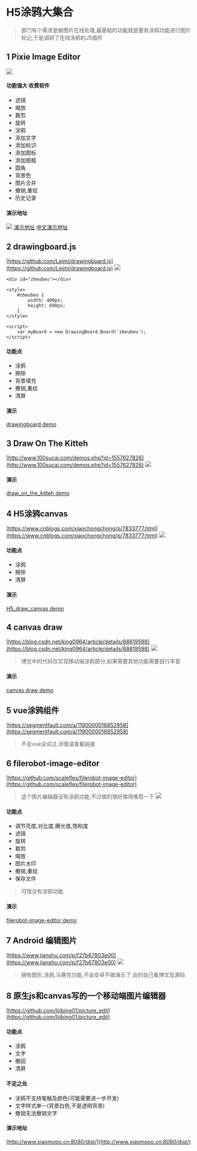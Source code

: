 # H5涂鸦大集合

> 部门有个需求是做图片在线处理,最基础的功能就是要有涂鸦功能进行图片标记,于是调研了在线涂鸦的JS插件

## 1 Pixie Image Editor
![](images/pixie_price.png)
#### 功能强大 收费软件
- 滤镜
- 缩放
- 裁剪
- 旋转
- 涂鸦
- 添加文字
- 添加标识
- 添加图标
- 添加图框
- 圆角
- 背景色
- 图片合并
- 撤销,重绘
- 历史记录

#### 演示地址
![](images/pixie.png)
[演示地址](https://preview.codecanyon.net/item/pixie-image-editor/full_screen_preview/10721475)
[中文演示地址](https://www.iloveimg.com/zh-cn/photo-editor)

## 2 drawingboard.js
[https://github.com/Leimi/drawingboard.js](https://github.com/Leimi/drawingboard.js)
![](images/drawingboard.png)
```
<div id="zbeubeu"></div>

<style>
	#zbeubeu {
		width: 400px;
		height: 600px;
	}
</style>

<script>
	var myBoard = new DrawingBoard.Board('zbeubeu');
</script>
```
#### 功能点
- 涂鸦
- 擦除
- 背景填充
- 撤销,重绘
- 清屏

#### 演示
[drawingboard demo](demo/html/drawingboard.html)

## 3 Draw On The Kitteh
[http://www.100sucai.com/demos.php?id=1557627826](http://www.100sucai.com/demos.php?id=1557627826)
![](images/draw_on_the_kitteh.png)
#### 演示
[draw_on_the_kitteh demo](demo/html/draw_on_the_kitteh.html)

## 4 H5涂鸦canvas
[https://www.cnblogs.com/xiaochongchong/p/7833777.html](https://www.cnblogs.com/xiaochongchong/p/7833777.html)
![](images/H5_draw_canvas.png)
#### 功能点
- 涂鸦
- 擦除
- 清屏
#### 演示
[H5_draw_canvas demo](demo/html/H5_draw_canvas.html)

## 4 canvas draw
[https://blog.csdn.net/king0964/article/details/88819598](https://blog.csdn.net/king0964/article/details/88819598)
![](images/canvas_draw.png)
> 博文中的代码仅实现移动端涂鸦部分,如果需要其他功能需要自行丰富

#### 演示
[canvas draw demo](demo/html/canvas_draw.html)

## 5 vue涂鸦组件
[https://segmentfault.com/a/1190000016852958](https://segmentfault.com/a/1190000016852958)
> 不会vue没试过,详情请查看链接

## 6 filerobot-image-editor
[https://github.com/scaleflex/filerobot-image-editor](https://github.com/scaleflex/filerobot-image-editor)
> 这个图片编辑器没有涂鸦功能,不过做的很好值得推荐一下
![](images/filerobot_image_editor.png)
#### 功能点
- 调节亮度,对比度,曝光值,饱和度
- 滤镜
- 旋转
- 裁剪
- 缩放
- 图片水印
- 撤销,重绘
- 保存文件

> 可惜没有涂鸦功能

#### 演示
[filerobot-image-editor demo](demo/html/firerobot_image_editor.html)

## 7 Android 编辑图片
[https://www.jianshu.com/p/f27b67803e00](https://www.jianshu.com/p/f27b67803e00)
![](images/android_canvas.webp.jpg)
> 拥有图形,涂鸦,马赛克功能,不会安卓不做演示了,会的自己看博文及源码

## 8 原生js和canvas写的一个移动端图片编辑器
[https://github.com/lijibing01/picture_edit](https://github.com/lijibing01/picture_edit)
#### 功能点
- 涂鸦
- 文字
- 撤回
- 清屏
#### 不足之处
- 涂鸦不支持笔触及颜色(可能需要进一步开发)
- 文字样式单一(背景白色,不是透明背景)
- 撤销无法撤销文字
#### 演示地址
[http://www.xiaomooo.cn:8080/dist/](http://www.xiaomooo.cn:8080/dist/)
